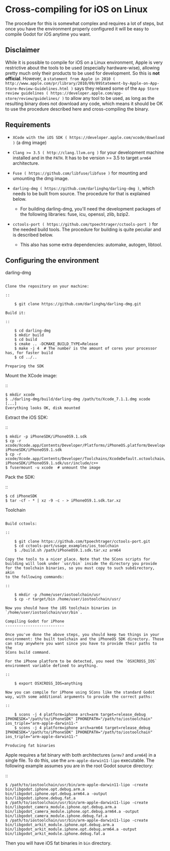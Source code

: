 

Cross-compiling for iOS on Linux
================================


The procedure for this is somewhat complex and requires a lot of steps,
but once you have the environment properly configured it will be easy to
compile Godot for iOS anytime you want.

Disclaimer
----------

While it is possible to compile for iOS on a Linux environment, Apple is
very restrictive about the tools to be used (especially hardware-wise),
allowing pretty much only their products to be used for development. So
this is **not official**. However, a `statement from Apple in 2010
( http://www.apple.com/pr/library/2010/09/09Statement-by-Apple-on-App-Store-Review-Guidelines.html )`
says they relaxed some of the `App Store review guidelines
( https://developer.apple.com/app-store/review/guidelines/ )`
to allow any tool to be used, as long as the resulting binary does not
download any code, which means it should be OK to use the procedure
described here and cross-compiling the binary.

Requirements
------------

-  `XCode with the iOS SDK ( https://developer.apple.com/xcode/download )`
   (a dmg image)
-  `Clang >= 3.5 ( http://clang.llvm.org )` for your development
   machine installed and in the `PATH`. It has to be version >= 3.5
   to target `arm64` architecture.
-  `Fuse ( https://github.com/libfuse/libfuse )` for mounting and umounting
   the dmg image.
-  `darling-dmg ( https://github.com/darlinghq/darling-dmg )`, which
   needs to be built from source. The procedure for that is explained
   below.

   -  For building darling-dmg, you'll need the development packages of
      the following libraries: fuse, icu, openssl, zlib, bzip2.

-  `cctools-port ( https://github.com/tpoechtrager/cctools-port )`
   for the needed build tools. The procedure for building is quite
   peculiar and is described below.

   -  This also has some extra dependencies: automake, autogen, libtool.

Configuring the environment
---------------------------

darling-dmg
~~~~~~~~~~~

Clone the repository on your machine:

::

    $ git clone https://github.com/darlinghq/darling-dmg.git

Build it:

::

    $ cd darling-dmg
    $ mkdir build
    $ cd build
    $ cmake .. -DCMAKE_BUILD_TYPE=Release
    $ make -j 4  # The number is the amount of cores your processor has, for faster build
    $ cd ../..

Preparing the SDK
~~~~~~~~~~~~~~~~~

Mount the XCode image:

::

    $ mkdir xcode
    $ ./darling-dmg/build/darling-dmg /path/to/Xcode_7.1.1.dmg xcode
    [...]
    Everything looks OK, disk mounted

Extract the iOS SDK:

::

    $ mkdir -p iPhoneSDK/iPhoneOS9.1.sdk
    $ cp -r xcode/Xcode.app/Contents/Developer/Platforms/iPhoneOS.platform/Developer/SDKs/iPhoneOS.sdk/* iPhoneSDK/iPhoneOS9.1.sdk
    $ cp -r xcode/Xcode.app/Contents/Developer/Toolchains/XcodeDefault.xctoolchain/usr/include/c++/* iPhoneSDK/iPhoneOS9.1.sdk/usr/include/c++
    $ fusermount -u xcode  # unmount the image

Pack the SDK:

::

    $ cd iPhoneSDK
    $ tar -cf - * | xz -9 -c - > iPhoneOS9.1.sdk.tar.xz

Toolchain
~~~~~~~~~

Build cctools:

::

    $ git clone https://github.com/tpoechtrager/cctools-port.git
    $ cd cctools-port/usage_examples/ios_toolchain
    $ ./build.sh /path/iPhoneOS9.1.sdk.tar.xz arm64

Copy the tools to a nicer place. Note that the SCons scripts for
building will look under `usr/bin` inside the directory you provide
for the toolchain binaries, so you must copy to such subdirectory, akin
to the following commands:

::

    $ mkdir -p /home/user/iostoolchain/usr
    $ cp -r target/bin /home/user/iostoolchain/usr/

Now you should have the iOS toolchain binaries in
`/home/user/iostoolchain/usr/bin`.

Compiling Godot for iPhone
--------------------------

Once you've done the above steps, you should keep two things in your
environment: the built toolchain and the iPhoneOS SDK directory. Those
can stay anywhere you want since you have to provide their paths to the
SCons build command.

For the iPhone platform to be detected, you need the `OSXCROSS_IOS`
environment variable defined to anything.

::

    $ export OSXCROSS_IOS=anything

Now you can compile for iPhone using SCons like the standard Godot
way, with some additional arguments to provide the correct paths:

::

    $ scons -j 4 platform=iphone arch=arm target=release_debug IPHONESDK="/path/to/iPhoneSDK" IPHONEPATH="/path/to/iostoolchain" ios_triple="arm-apple-darwin11-"
    $ scons -j 4 platform=iphone arch=arm64 target=release_debug IPHONESDK="/path/to/iPhoneSDK" IPHONEPATH="/path/to/iostoolchain" ios_triple="arm-apple-darwin11-"

Producing fat binaries
~~~~~~~~~~~~~~~~~~~~~~

Apple requires a fat binary with both architectures (`armv7` and
`arm64`) in a single file. To do this, use the
`arm-apple-darwin11-lipo` executable. The following example assumes
you are in the root Godot source directory:

::

    $ /path/to/iostoolchain/usr/bin/arm-apple-darwin11-lipo -create bin/libgodot.iphone.opt.debug.arm.a bin/libgodot.iphone.opt.debug.arm64.a -output bin/libgodot.iphone.debug.fat.a
    $ /path/to/iostoolchain/usr/bin/arm-apple-darwin11-lipo -create bin/libgodot_camera_module.iphone.opt.debug.arm.a bin/libgodot_camera_module.iphone.opt.debug.arm64.a -output bin/libgodot_camera_module.iphone.debug.fat.a
    $ /path/to/iostoolchain/usr/bin/arm-apple-darwin11-lipo -create bin/libgodot_arkit_module.iphone.opt.debug.arm.a bin/libgodot_arkit_module.iphone.opt.debug.arm64.a -output bin/libgodot_arkit_module.iphone.debug.fat.a


Then you will have iOS fat binaries in `bin` directory.
